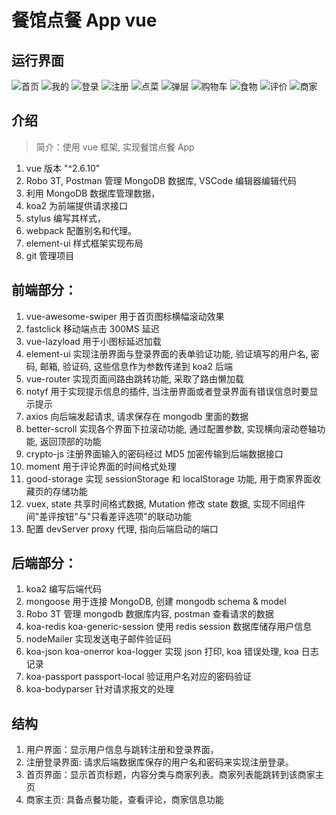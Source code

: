 # 餐馆点餐 App vue

## 运行界面

![首页](https://i.loli.net/2019/07/04/5d1d4f015690842261.png)
![我的](https://i.loli.net/2019/07/04/5d1d4f141fb5d77037.png)
![登录](https://i.loli.net/2019/07/04/5d1d4e71ac17883368.png)
![注册](https://i.loli.net/2019/07/04/5d1d4f235b41891804.png)
![点菜](https://i.loli.net/2019/07/04/5d1d4e94a0aee27856.png)
![弹层](https://i.loli.net/2019/07/04/5d1d4e3cd2f7d33727.png)
![购物车](https://i.loli.net/2019/07/04/5d1d4eb13c15f42999.png)
![食物](https://i.loli.net/2019/07/04/5d1d4ef1a9ed494271.png)
![评价](https://i.loli.net/2019/07/04/5d1d4ec34a76c97586.png)
![商家](https://i.loli.net/2019/07/04/5d1d4ed3d288f28791.png)

## 介绍

> 简介：使用 vue 框架, 实现餐馆点餐 App

1. vue 版本 "^2.6.10"
2. Robo 3T, Postman 管理 MongoDB 数据库, VSCode 编辑器编辑代码
3. 利用 MongoDB 数据库管理数据，
4. koa2 为前端提供请求接口
5. stylus 编写其样式，
6. webpack 配置别名和代理。
7. element-ui 样式框架实现布局
8. git 管理项目

## 前端部分：
1. vue-awesome-swiper 用于首页图标横幅滚动效果
2. fastclick 移动端点击 300MS 延迟
3. vue-lazyload 用于小图标延迟加载
4. element-ui 实现注册界面与登录界面的表单验证功能, 验证填写的用户名, 密码, 邮箱, 验证码, 这些信息作为参数传递到 koa2 后端
5. vue-router 实现页面间路由跳转功能, 采取了路由懒加载
6. notyf 用于实现提示信息的插件, 当注册界面或者登录界面有错误信息时要显示提示
7. axios 向后端发起请求, 请求保存在 mongodb 里面的数据
8. better-scroll 实现各个界面下拉滚动功能, 通过配置参数, 实现横向滚动卷轴功能, 返回顶部的功能
9. crypto-js 注册界面输入的密码经过 MD5 加密传输到后端数据接口
10. moment 用于评论界面的时间格式处理
11. good-storage 实现 sessionStorage 和 localStorage 功能, 用于商家界面收藏页的存储功能
12. vuex, state 共享时间格式数据, Mutation 修改 state 数据, 实现不同组件间"差评按钮"与"只看差评选项"的联动功能
13. 配置 devServer proxy 代理, 指向后端启动的端口

## 后端部分：
1. koa2 编写后端代码
2. mongoose 用于连接 MongoDB, 创建 mongodb schema & model
3. Robo 3T 管理 mongodb 数据库内容, postman 查看请求的数据
4. koa-redis koa-generic-session 使用 redis session 数据库储存用户信息
5. nodeMailer 实现发送电子邮件验证码
6. koa-json koa-onerror koa-logger 实现 json 打印, koa 错误处理, koa 日志记录
7. koa-passport passport-local 验证用户名对应的密码验证
8. koa-bodyparser 针对请求报文的处理

## 结构

1. 用户界面：显示用户信息与跳转注册和登录界面，
2. 注册登录界面: 请求后端数据库保存的用户名和密码来实现注册登录。
3. 首页界面：显示首页标题，内容分类与商家列表。商家列表能跳转到该商家主页
4. 商家主页: 具备点餐功能，查看评论，商家信息功能
